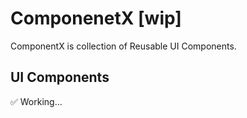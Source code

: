 # ComponenetX [wip]

ComponentX is collection of Reusable UI Components.

## UI Components

✅ Working...
